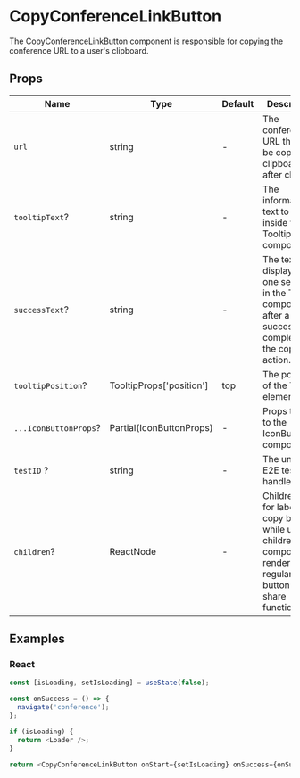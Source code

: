 # CopyConferenceLinkButton

The CopyConferenceLinkButton component is responsible for copying the conference URL to a user's clipboard.

## Props

| Name                  | Type                     | Default | Description                                                                                                                       |
|-----------------------|--------------------------|---------|-----------------------------------------------------------------------------------------------------------------------------------|
| `url`                 | string                   | -       | The conference URL that will be copied to clipboard after clicking.                                                               |
| `tooltipText`?        | string                   | -       | The informative text to display inside the Tooltip component.                                                                     |
| `successText`?        | string                   | -       | The text to display for one second in the Tooltip component after a successful completion of the copy action.                     |
| `tooltipPosition`?    | TooltipProps['position'] | top     | The position of the Tooltip element.                                                                                              |
| `...IconButtonProps`? | Partial(IconButtonProps) | -       | Props to pass to the IconButton component.                                                                                        |
| `testID` ?            | string                   | -       | The unique E2E test handler.                                                                                                      |
| `children`?           | ReactNode                | -       | Children prop for labeled copy button - while using children component is rendered as a regular button with share functionalities |
## Examples

### React

```javascript
const [isLoading, setIsLoading] = useState(false);

const onSuccess = () => {
  navigate('conference');
};

if (isLoading) {
  return <Loader />;
}

return <CopyConferenceLinkButton onStart={setIsLoading} onSuccess={onSuccess} text="Copy" testID="CopyButton" />;
```
